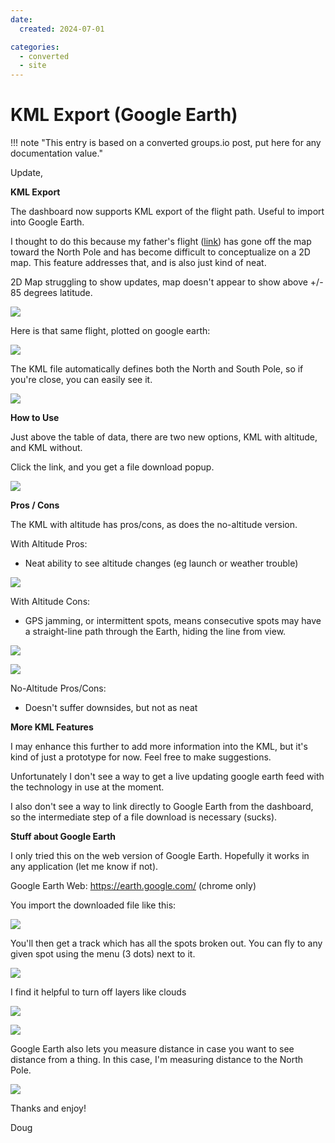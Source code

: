 ```yaml
---
date:
  created: 2024-07-01

categories:
  - converted
  - site
---
```


# KML Export (Google Earth)

!!! note "This entry is based on a converted groups.io post, put here for any documentation value."

Update,

**KML Export**

The dashboard now supports KML export of the flight path. Useful to import into Google Earth.

I thought to do this because my father's flight ([link](https://traquito.github.io/search/spots/dashboard/?band=17m&channel=161&callsign=KN4IUD&dtGte=2024-06-13&dtLte=)) has gone off the map toward the North Pole and has become difficult to conceptualize on a 2D map. This feature addresses that, and is also just kind of neat.

2D Map struggling to show updates, map doesn't appear to show above +/- 85 degrees latitude.

![](image.png)

Here is that same flight, plotted on google earth:

![](image-1.png)

The KML file automatically defines both the North and South Pole, so if you're close, you can easily see it.

![](image-2.png)


**How to Use**

Just above the table of data, there are two new options, KML with altitude, and KML without.

Click the link, and you get a file download popup.

![](image-3.png)


**Pros / Cons**

The KML with altitude has pros/cons, as does the no-altitude version.

With Altitude Pros:

- Neat ability to see altitude changes (eg launch or weather trouble)

![](image-4.png)

With Altitude Cons:

- GPS jamming, or intermittent spots, means consecutive spots may have a straight-line path through the Earth, hiding the line from view.

![](image-5.png)

![](image-6.png)


No-Altitude Pros/Cons:
- Doesn't suffer downsides, but not as neat


**More KML Features**

I may enhance this further to add more information into the KML, but it's kind of just a prototype for now.  Feel free to make suggestions.

Unfortunately I don't see a way to get a live updating google earth feed with the technology in use at the moment.

I also don't see a way to link directly to Google Earth from the dashboard, so the intermediate step of a file download is necessary (sucks).


**Stuff about Google Earth**

I only tried this on the web version of Google Earth. Hopefully it works in any application (let me know if not).

Google Earth Web: https://earth.google.com/ (chrome only)

You import the downloaded file like this:

![](image-7.png)


You'll then get a track which has all the spots broken out. You can fly to any given spot using the menu (3 dots) next to it.

![](image-8.png)


I find it helpful to turn off layers like clouds

![](image-9.png)

![](image-10.png)


Google Earth also lets you measure distance in case you want to see distance from a thing. In this case, I'm measuring distance to the North Pole.

![](image-11.png)


Thanks and enjoy!


Doug



